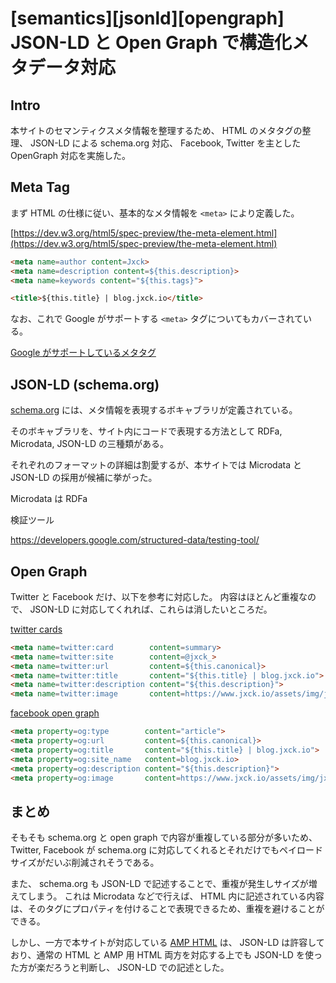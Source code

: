 # [semantics][jsonld][opengraph] JSON-LD と Open Graph で構造化メタデータ対応

## Intro

本サイトのセマンティクスメタ情報を整理するため、 HTML のメタタグの整理、 JSON-LD による schema.org 対応、 Facebook, Twitter を主とした OpenGraph 対応を実施した。

## Meta Tag

まず HTML の仕様に従い、基本的なメタ情報を `<meta>` により定義した。

[https://dev.w3.org/html5/spec-preview/the-meta-element.html](https://dev.w3.org/html5/spec-preview/the-meta-element.html)


```html
<meta name=author content=Jxck>
<meta name=description content=${this.description}>
<meta name=keywords content="${this.tags}">

<title>${this.title} | blog.jxck.io</title>
```

なお、これで Google がサポートする `<meta>` タグについてもカバーされている。

[Google がサポートしているメタタグ](https://support.google.com/webmasters/answer/79812?hl=ja)


## JSON-LD (schema.org)

[schema.org](schema.org) には、メタ情報を表現するボキャブラリが定義されている。

そのボキャブラリを、サイト内にコードで表現する方法として RDFa, Microdata, JSON-LD の三種類がある。

それぞれのフォーマットの詳細は割愛するが、本サイトでは Microdata と JSON-LD の採用が候補に挙がった。

Microdata は RDFa


<!--
- [JSON-LD](http://json-ld.org/)
http://googlewebmastercentral-ja.blogspot.jp/2015/03/easier-website-development-with-web.html
https://developers.google.com/structured-data/rich-snippets/articles

http://hublog.biz/bwpb/writing-in-php-of-schema-org-json-ld-for-wordpress-blog/
-->


<script type="application/ld+json">
{
  "@context": "http://schema.org",
  "@type": "BlogPosting",
  "mainEntityOfPage":{
    "@type":"WebPage",
    "@id":"https://blog.jxck.io"
  },
  "headline": "JSON-LD と Open Graph で構造化メタデータ対応",
  "image": {
    "@type": "ImageObject",
    "url": "https://www.jxck.io/assets/img/jxck.png",
    "height": 700,
    "width": 700
  },
  "datePublished": "2015-02-22T08:00:00+08:00",
  "dateModified": "2015-02-22T09:20:00+08:00",
  "author": {
    "@type": "Person",
    "name": "Jxck",
    "image": "https://www.jxck.io/assets/img/jxck.png"
  },
   "publisher": {
    "@type": "Organization",
    "name": "Jxck",
    "logo": {
      "@type": "ImageObject",
      "url": "https://www.jxck.io/assets/img/jxck.png",
      "height": 60,
      "width": 257
    }
  },
  "description": "本サイトのセマンティクスメタ情報を整理するため、 HTML のメタタグの整理、 JSON-LD による schema.org 対応、 Facebook, Twitter を主とした OpenGraph 対応を実施した。"
}
</script>


検証ツール

https://developers.google.com/structured-data/testing-tool/


## Open Graph

Twitter と Facebook だけ、以下を参考に対応した。
内容はほとんど重複なので、 JSON-LD に対応してくれれば、これらは消したいところだ。

[twitter cards](https://dev.twitter.com/ja/cards/types/summary)

```html
<meta name=twitter:card        content=summary>
<meta name=twitter:site        content=@jxck_>
<meta name=twitter:url         content=${this.canonical}>
<meta name=twitter:title       content="${this.title} | blog.jxck.io">
<meta name=twitter:description content="${this.description}">
<meta name=twitter:image       content=https://www.jxck.io/assets/img/jxck.png>
```


[facebook open graph](https://developers.facebook.com/docs/sharing/webmasters)

```html
<meta property=og:type        content="article">
<meta property=og:url         content=${this.canonical}>
<meta property=og:title       content="${this.title} | blog.jxck.io">
<meta property=og:site_name   content=blog.jxck.io>
<meta property=og:description content="${this.description}">
<meta property=og:image       content=https://www.jxck.io/assets/img/jxck.png> 
```


## まとめ

そもそも schema.org と open graph で内容が重複している部分が多いため、 Twitter, Facebook が schema.org に対応してくれるとそれだけでもペイロードサイズがだいぶ削減されそうである。

また、 schema.org も JSON-LD で記述することで、重複が発生しサイズが増えてしまう。
これは Microdata などで行えば、 HTML 内に記述されている内容は、そのタグにプロパティを付けることで表現できるため、重複を避けることができる。

しかし、一方で本サイトが対応している [AMP HTML](https://blog.jxck.io/entries/2016-02-01/amp-html.html) は、 JSON-LD は許容しており、通常の HTML と AMP 用 HTML 両方を対応する上でも JSON-LD を使った方が楽だろうと判断し、 JSON-LD での記述とした。
